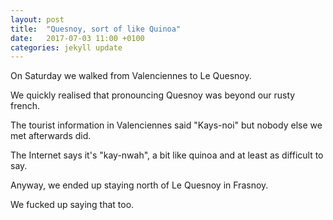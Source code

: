 ```yaml
---
layout: post
title:  "Quesnoy, sort of like Quinoa"
date:   2017-07-03 11:00 +0100
categories: jekyll update
---
```

On Saturday we walked from Valenciennes to Le Quesnoy.

We quickly realised that pronouncing Quesnoy was beyond our rusty french. 

The tourist information in Valenciennes said "Kays-noi" but nobody else we met afterwards did.

The Internet says it's "kay-nwah", a bit like quinoa and at least as difficult to say.

Anyway, we ended up staying north of Le Quesnoy in Frasnoy.

We fucked up saying that too.
